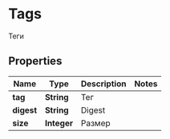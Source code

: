 

# Tags

Теги

## Properties

| Name | Type | Description | Notes |
|------------ | ------------- | ------------- | -------------|
|**tag** | **String** | Тег |  |
|**digest** | **String** | Digest |  |
|**size** | **Integer** | Размер |  |



